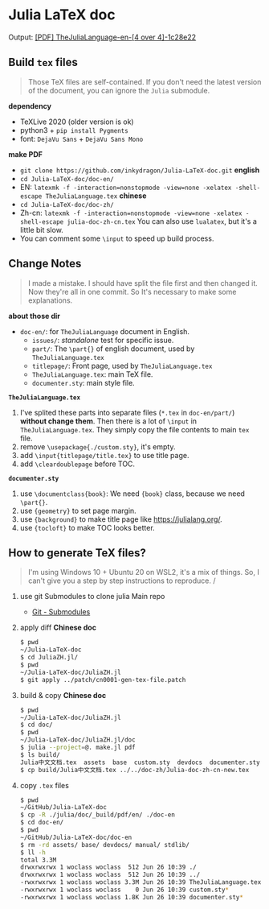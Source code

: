 # Julia LaTeX doc

Output: [[PDF] TheJuliaLanguage-en-[4 over 4]-1c28e22](https://drive.google.com/file/d/1XU1_phqFnThR7k408f8TX0FWoup_3m4y/view?usp=sharing)


## Build `tex` files

> Those TeX files are self-contained.
> If you don't need the latest version of the document, you can ignore the `Julia` submodule.

**dependency**
+ TeXLive 2020 (older version is ok)
+ python3 + `pip install Pygments`
+ font: `DejaVu Sans` + `DejaVu Sans Mono`

**make PDF**
+ `git clone https://github.com/inkydragon/Julia-LaTeX-doc.git`
**english**
+ `cd Julia-LaTeX-doc/doc-en/`
+ EN: `latexmk -f -interaction=nonstopmode -view=none -xelatex -shell-escape TheJuliaLanguage.tex`
**chinese**
+ `cd Julia-LaTeX-doc/doc-zh/`
+ Zh-cn: `latexmk -f -interaction=nonstopmode -view=none -xelatex -shell-escape julia-doc-zh-cn.tex`
    You can also use `lualatex`, but it's a little bit slow.
+ You can comment some `\input` to speed up build process.


## Change Notes

> I made a mistake.
> I should have split the file first and then changed it. Now they're all in one commit.
> So It's necessary to make some explanations.

**about those dir**
+ `doc-en/`: for `TheJuliaLanguage` document in English.
    + `issues/`: *standalone* test for specific issue.
    + `part/`: The `\part{}` of english document, used by `TheJuliaLanguage.tex`
    + `titlepage/`: Front page, used by `TheJuliaLanguage.tex`
    + `TheJuliaLanguage.tex`: main TeX file.
    + `documenter.sty`: main style file.

**`TheJuliaLanguage.tex`**

1. I've splited these parts into separate files (`*.tex` in `doc-en/part/`) **without change them**.
    Then there is a lot of `\input` in `TheJuliaLanguage.tex`.
    They simply copy the file contents to main `tex` file.
2. remove `\usepackage{./custom.sty}`, it's empty.
3. add `\input{titlepage/title.tex}` to use title page.
4. add `\cleardoublepage` before TOC.

**`documenter.sty`**
1. use `\documentclass{book}`: We need `{book}` class, because we need `\part{}`.
2. use `{geometry}` to set page margin.
3. use `{background}` to make title page like https://julialang.org/.
4. use `{tocloft}` to make TOC looks better.


## How to generate TeX files?

> I'm using Windows 10 + Ubuntu 20 on WSL2, it's a mix of things.
> So, I can't give you a step by step instructions to reproduce.
/
1. use git Submodules to clone julia Main repo
    - [Git - Submodules](https://git-scm.com/book/en/v2/Git-Tools-Submodules)
2. apply diff
    **Chinese doc**
    ```sh
    $ pwd
    ~/Julia-LaTeX-doc
    $ cd JuliaZH.jl/
    $ pwd
    ~/Julia-LaTeX-doc/JuliaZH.jl
    $ git apply ../patch/cn0001-gen-tex-file.patch
    ```

3. build & copy
    **Chinese doc**
    ```sh
    $ pwd
    ~/Julia-LaTeX-doc/JuliaZH.jl
    $ cd doc/
    $ pwd
    ~/Julia-LaTeX-doc/JuliaZH.jl/doc
    $ julia --project=@. make.jl pdf
    $ ls build/
    Julia中文文档.tex  assets  base  custom.sty  devdocs  documenter.sty  manual  stdlib
    $ cp build/Julia中文文档.tex ../../doc-zh/Julia-doc-zh-cn-new.tex
    ```

4. copy `.tex` files
    ```sh
    $ pwd
    ~/GitHub/Julia-LaTeX-doc
    $ cp -R ./julia/doc/_build/pdf/en/ ./doc-en
    $ cd doc-en/
    $ pwd
    ~/GitHub/Julia-LaTeX-doc/doc-en
    $ rm -rd assets/ base/ devdocs/ manual/ stdlib/
    $ ll -h
    total 3.3M
    drwxrwxrwx 1 woclass woclass  512 Jun 26 10:39 ./
    drwxrwxrwx 1 woclass woclass  512 Jun 26 10:39 ../
    -rwxrwxrwx 1 woclass woclass 3.3M Jun 26 10:39 TheJuliaLanguage.tex*
    -rwxrwxrwx 1 woclass woclass    0 Jun 26 10:39 custom.sty*
    -rwxrwxrwx 1 woclass woclass 1.8K Jun 26 10:39 documenter.sty*
    ```
